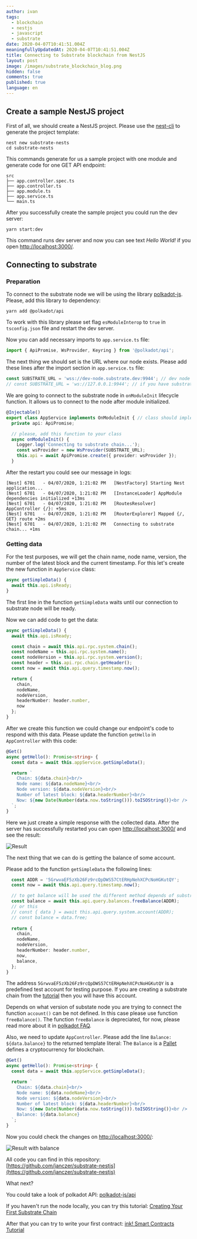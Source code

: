 ```yaml
---
author: ivan
tags:
  - blockchain
  - nestjs
  - javascript
  - substrate
date: 2020-04-07T10:41:51.004Z
meaningfullyUpdatedAt: 2020-04-07T10:41:51.004Z
title: Connecting to Substrate blockchain from NestJS
layout: post
image: /images/substrate_blockchain_blog.png
hidden: false
comments: true
published: true
language: en
---
```

## Create a sample NestJS project

First of all, we should create a NestJS project.
Please use the [nest-cli](https://github.com/nestjs/nest-cli) to generate the project template:

```shell
nest new substrate-nests
cd substrate-nests
```

This commands generate for us a sample project with one module and generate code for one GET API endpoint:

```shell
src
├── app.controller.spec.ts
├── app.controller.ts
├── app.module.ts
├── app.service.ts
└── main.ts
```

After you successfully create the sample project you could run the dev server:

```shell
yarn start:dev
```

This command runs dev server and now you can see text *Hello World!* if you open [http://localhost:3000/](http://localhost:3000/).

## Connecting to substrate

### Preparation

To connect to the substrate node we will be using the library [polkadot-js](https://github.com/polkadot-js).
Please, add this library to dependency:

```shell
yarn add @polkadot/api
```

To work with this library please set flag `esModuleInterop` to `true` in `tsconfig.json` file and restart the dev server.

Now you can add necessary imports to `app.service.ts` file:

```typescript
import { ApiPromise, WsProvider, Keyring } from '@polkadot/api';
```

The next thing we should set is the URL where our node exists.
Please add these lines after the import section in `app.service.ts` file:

```typescript
const SUBSTRATE_URL = 'wss://dev-node.substrate.dev:9944'; // dev node of substrate blockchain
// const SUBSTRATE_URL = 'ws://127.0.0.1:9944'; // if you have substrate install locally you can use this address
```

We are going to connect to the substrate node in `onModuleInit` lifecycle function. It allows us to connect to the node after module initialized.

```typescript
@Injectable()
export class AppService implements OnModuleInit { // class should implement OnModuleInit interface
  private api: ApiPromise;

  // please, add this function to your class
  async onModuleInit() {
    Logger.log('Connecting to substrate chain...');
    const wsProvider = new WsProvider(SUBSTRATE_URL);
    this.api = await ApiPromise.create({ provider: wsProvider });
  }
```

After the restart you could see our message in logs:

```shell
[Nest] 6701   - 04/07/2020, 1:21:02 PM   [NestFactory] Starting Nest application...
[Nest] 6701   - 04/07/2020, 1:21:02 PM   [InstanceLoader] AppModule dependencies initialized +13ms
[Nest] 6701   - 04/07/2020, 1:21:02 PM   [RoutesResolver] AppController {/}: +5ms
[Nest] 6701   - 04/07/2020, 1:21:02 PM   [RouterExplorer] Mapped {/, GET} route +2ms
[Nest] 6701   - 04/07/2020, 1:21:02 PM   Connecting to substrate chain... +1ms
```

### Getting data

For the test purposes, we will get the chain name, node name, version, the number of the latest block and the current timestamp.
For this let's create the new function in `AppService` class:

```typescript
async getSimpleData() {
  await this.api.isReady;
}
```

The first line in the function `getSimpleData` waits until our connection to substrate node will be ready.

Now we can add code to get the data:

```typescript
async getSimpleData() {
  await this.api.isReady;

  const chain = await this.api.rpc.system.chain();
  const nodeName = this.api.rpc.system.name();
  const nodeVersion = this.api.rpc.system.version();
  const header = this.api.rpc.chain.getHeader();
  const now = await this.api.query.timestamp.now();

  return {
    chain,
    nodeName,
    nodeVersion,
    headerNumber: header.number,
    now
  };
}
```

After we create this function we could change our endpoint's code to respond with this data.
Please update the function `getHello` in `AppController` with this code:

```typescript
@Get()
async getHello(): Promise<string> {
  const data = await this.appService.getSimpleData();

  return `
    Chain: ${data.chain}<br/>
    Node name: ${data.nodeName}<br/>
    Node version: ${data.nodeVersion}<br/>
    Number of latest block: ${data.headerNumber}<br/>
    Now: ${new Date(Number(data.now.toString())).toISOString()}<br />
  `;
}
```

Here we just create a simple response with the collected data.
After the server has successfully restarted you can open [http://localhost:3000/](http://localhost:3000/) and see the result:

![Result](../../static/images/connect-to-substrate-nestjs/result.png "")

The next thing that we can do is getting the balance of some account.

Please add to the function `getSimpleData` the following lines:

```typescript
  const ADDR = '5GrwvaEF5zXb26Fz9rcQpDWS57CtERHpNehXCPcNoHGKutQY';
  const now = await this.api.query.timestamp.now();

  // to get balance will be used the different method depends of substrate version
  const balance = await this.api.query.balances.freeBalance(ADDR);
  // or this
  // const { data } = await this.api.query.system.account(ADDR);
  // const balance = data.free;
  
  return {
    chain,
    nodeName,
    nodeVersion,
    headerNumber: header.number,
    now,
    balance,
  };
}
```

The address `5GrwvaEF5zXb26Fz9rcQpDWS57CtERHpNehXCPcNoHGKutQY` is a predefined test account for testing purpose.
If you are creating a substrate chain from the [tutorial](https://substrate.dev/docs/en/tutorials/creating-your-first-substrate-chain/) then you will have this account.

Depends on what version of substate node you are trying to connect the function `account()` can be not defined.
In this case please use function `freeBalance()`. 
The function `freeBalance` is depreciated, for now, please read more about it in [polkadot FAQ](https://polkadot.js.org/api/start/FAQ.html#my-chain-does-not-support-system-account-queries).

Also, we need to update `AppController`. Please add the line `Balance: ${data.balance}` to the returned template literal:
The `Balance` is a [Pallet](https://substrate.dev/docs/en/development/module/#what-is-a-pallet) defines a cryptocurrency for blockchain.

```typescript
@Get()
async getHello(): Promise<string> {
  const data = await this.appService.getSimpleData();

  return `
    Chain: ${data.chain}<br/>
    Node name: ${data.nodeName}<br/>
    Node version: ${data.nodeVersion}<br/>
    Number of latest block: ${data.headerNumber}<br/>
    Now: ${new Date(Number(data.now.toString())).toISOString()}<br />
    Balance: ${data.balance}
  `;
}
```

Now you could check the changes on [http://localhost:3000/](http://localhost:3000/):

![Result with balance](../../static/images/connect-to-substrate-nestjs/result2.png "")

All code you can find in this repository: [https://github.com/janczer/substrate-nestjs](https://github.com/janczer/substrate-nestjs)

What next?

You could take a look of polkadot API: [polkadot-js/api](https://polkadot.js.org/docs/api/)

If you haven't run the node locally, you can try this tutorial: [Creating Your First Substrate Chain](https://substrate.dev/docs/en/tutorials/creating-your-first-substrate-chain/)

After that you can try to write your first contract: [ink! Smart Contracts Tutorial](https://substrate.dev/substrate-contracts-workshop/#/)

